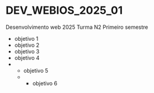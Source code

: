 # DEV_WEBIOS_2025_01

Desenvolvimento web 2025 Turma N2 Primeiro semestre
- objetivo 1
- objetivo 2
- objetivo 3
- objetivo 4
- - objetivo 5
  - - objetivo 6
